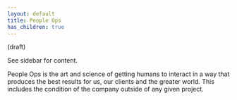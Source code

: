 ```yaml
---
layout: default
title: People Ops
has_children: true
---
```


(draft)

See sidebar for content.

People Ops is the art and science of getting humans to interact in a way that produces the best results for us, our clients and the greater world.
This includes the condition of the company outside of any given project.
